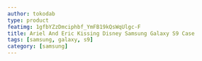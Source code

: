 ```yaml
---
author: tokodab
type: product
featimg: 1gfbYZzDmciphbf_YmFB19kQsWqUlgc-F
title: Ariel And Eric Kissing Disney Samsung Galaxy S9 Case
tags: [samsung, galaxy, s9]
category: [samsung]
---
```

